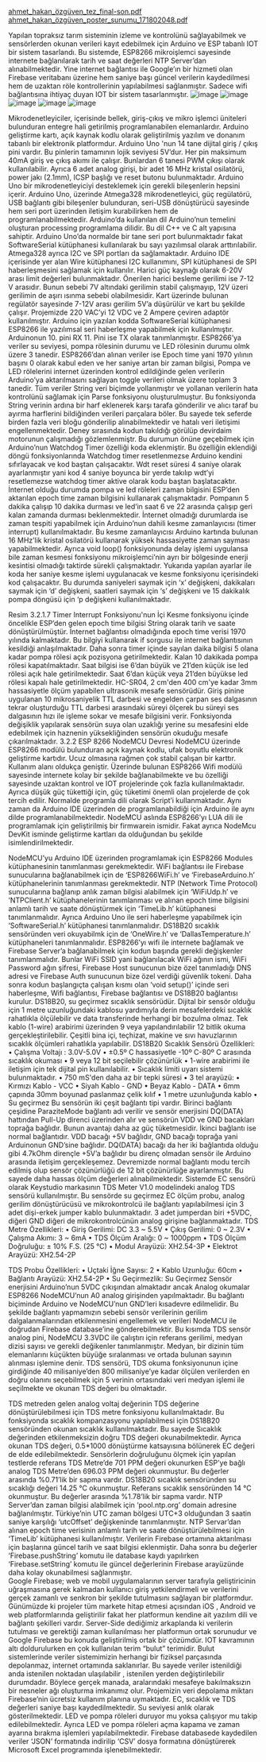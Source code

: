 [ahmet_hakan_özgüven_tez_final-son.pdf](https://github.com/ahmethakann/hydroponic-system-arduno-nodemcu/files/13364686/ahmet_hakan_ozguven_tez_final-son.pdf)
[ahmet_hakan_özgüven_poster_sunumu_171802048.pdf](https://github.com/ahmethakann/hydroponic-system-arduno-nodemcu/files/13364687/ahmet_hakan_ozguven_poster_sunumu_171802048.pdf)


Yapılan topraksız tarım sisteminin izleme ve kontrolünü sağlayabilmek ve sensörlerden okunan verileri kayıt edebilmek için Arduino ve ESP tabanlı IOT bir sistem tasarlandı. Bu sistemde, ESP8266 mikroişlemci sayesinde internete bağlanılarak tarih ve saat değerleri NTP Server’dan alınabilmektedir. Yine internet bağlantısı ile Google’ın bir hizmeti olan Firebase veritabanı üzerine hem saniye başı güncel verilerin kaydedilmesi hem de uzaktan röle kontrollerinin yapılabilmesi sağlanmıştır. Sadece wifi bağlantısına ihtiyaç duyan IOT bir sistem tasarlanmıştır.
![image](https://github.com/ahmethakann/hydroponic-system-arduno-nodemcu/assets/66576626/a2eda9c9-9804-44e2-9b42-f84c03d82839)
![image](https://github.com/ahmethakann/hydroponic-system-arduno-nodemcu/assets/66576626/af246989-b24e-4495-9988-968c1c9a8eea)
![image](https://github.com/ahmethakann/hydroponic-system-arduno-nodemcu/assets/66576626/d8fe57b9-19eb-480f-8ac4-945315103ebf)
![image](https://github.com/ahmethakann/hydroponic-system-arduno-nodemcu/assets/66576626/6e6ab732-023a-4737-b8b9-59aef6ee8a65)
![image](https://github.com/ahmethakann/hydroponic-system-arduno-nodemcu/assets/66576626/a7c8e543-8b35-42bf-b0e2-a2e33c3bb185)

Mikrodenetleyiciler, içerisinde bellek, giriş-çıkış ve mikro işlemci üniteleri bulunduran entegre hali getirilmiş programlanabilen elemanlardır. Arduino geliştirme kartı, açık kaynak kodlu olarak geliştirilmiş yazılım ve donanım tabanlı bir elektronik platformdur. Arduino Uno 'nun 14 tane dijital giriş / çıkış pini vardır. Bu pinlerin tamamının lojik seviyesi 5V’dur. Her pin maksimum 40mA giriş ve çıkış akımı ile çalışır. Bunlardan 6 tanesi PWM çıkışı olarak kullanılabilir. Ayrıca 6 adet analog girişi, bir adet 16 MHz kristal osilatörü, power jakı (2.1mm), ICSP başlığı ve reset butonu bulunmaktadır. Arduino Uno bir mikrodenetleyiciyi desteklemek için gerekli bileşenlerin hepsini içerir.  Arduino Uno, üzerinde Atmega328 mikrodenetleyici, güç regülatörü, USB bağlantı gibi bileşenler bulunduran, seri-USB dönüştürücü sayesinde hem seri port üzerinden iletişim kurabilirken hem de programlanabilmektedir. Arduino’da kullanılan dil Arduino’nun temelini oluşturan processing programlama dilidir. Bu dil C++ ve C alt yapısına sahiptir. 
Arduino Uno’da normalde bir tane seri port bulunmaktadır fakat SoftwareSerial kütüphanesi kullanılarak bu sayı yazılımsal olarak arttırılabilir. Atmega328 ayrıca I2C ve SPI portları da sağlamaktadır. Arduino IDE içerisinde yer alan Wire kütüphanesi I2C kullanımını, SPI kütüphanesi de SPI haberleşmesini sağlamak için kullanılır.
Harici güç kaynağı olarak 6-20V arası limit değerleri bulunmaktadır. Önerilen harici besleme gerilimi ise 7-12 V arasıdır. Bunun sebebi 7V altındaki gerilimin stabil çalışmayıp, 12V üzeri gerilimin de aşırı ısınma sebebi olabilmesidir. Kart üzerinde bulunan regülatör sayesinde 7-12V arası gerilim 5V’a düşürülür ve kart bu şekilde çalışır. Projemizde 220 VAC’yi 12 VDC ve 2 Ampere çeviren adaptör kullanılmıştır.
Arduino için yazılan kodda SoftwareSerial kütüphanesi ESP8266 ile yazılımsal seri haberleşme yapabilmek için kullanılmıştır. Arduinonun 10. pini RX 11. Pini ise TX olarak tanımlanmıştır. 
ESP8266’ya veriler su seviyesi, pompa rölesinin durumu ve LED rölesinin durumu olmk üzere 3 tanedir. ESP8266’dan alınan veriler ise Epoch time yani 1970 yılının başını 0 olarak kabul eden ve her saniye artan bir zaman bilgisi, Pompa ve LED rölelerini internet üzerinden kontrol edildiğinde gelen verilerin Arduino’ya aktarılmasını sağlayan toggle verileri olmak üzere toplam 3 tanedir. 
Tüm veriler String veri biçimde yollanmıştır ve yollanan verilerin hata kontrolünü sağlamak için Parse fonksiyonu oluşturulmuştur. Bu fonksiyonda String verinin ardına bir harf eklenerek karşı tarafa gönderilir ve alıcı taraf bu ayırma harflerini bildiğinden verileri parçalara böler. Bu sayede tek seferde birden fazla veri bloğu gönderilip alınabilmektedir ve hatalı veri iletişimi engellenmektedir.
Deney sırasında kodun takıldığı görülüp devirdaim motorunun çalışmadığı gözlemlenmiştr. Bu durumun önüne geçebilmek için Arduino’nun Watchdog Timer özelliği koda eklenmiştir. Bu özelliğin eklendiği döngü fonksiyonlarında Watchdog timer resetlenmezse Arduino kendini sıfırlayacak ve kod baştan çalışacaktır. Wdt reset süresi 4 saniye olarak ayarlanmıştır yani kod 4 saniye boyunca bir yerde takılıp wdt’yi resetlemezse watchdog timer aktive olarak kodu baştan başlatacaktır.
İnternet olduğu durumda pompa ve led röleleri zaman bilgisini ESP’den aktarılan epoch time zaman bilgisini kullanarak çalışmaktadır. Pompanın 5 dakika çalışıp 10 dakika durması ve led’in saat 6 ve 22 arasında çalışıp geri kalan zamanda durması beklenmektedir.
İnternet olmadığı durumlarda ise zaman tespiti yapabilmek için Arduino’nun dahili kesme zamanlayıcısı (timer interrupt) kullanılmaktadır. Bu kesme zamanlayıcısı Arduino kartında bulunan 16 MHz’lik kristal osilatörü kullanarak yüksek hassasiyette zaman sayması yapabilmektedir. Ayrıca void loop() fonksiyonunda delay işlemi uygulansa bile zaman kesmesi fonksiyonu mikroişlemci’nin ayrı bir bölgesinde enerji kesintisi olmadığı taktirde sürekli çalışmaktadır. 
Yukarıda yapılan ayarlar ile koda her saniye kesme işlemi uygulanacak ve kesme fonksiyonu içerisindeki kod çalışacaktır. Bu durumda saniyeleri saymak için ‘x’ değişkeni, dakikaları saymak için ‘d’ değişkeni, saatleri saymak için ‘s’ değişkeni ve 15 dakikalık pompa döngüsü için ‘p değişkeni kullanılmaktadır.
 
Resim 3.2.1.7 Timer Interrupt Fonksiyonu'nun İçi
Kesme fonksiyonu içinde öncelikle ESP’den gelen epoch time bilgisi String olarak tarih ve saate dönüştürülmüştür. İnternet bağlantısı olmadığında epoch time verisi 1970 yılında kalmaktadır. Bu bilgiyi kullanarak if sorgusu ile internet bağlantısının kesildiği anlaşılmaktadır. Daha sonra timer içinde sayılan daika bilgisi 5 olana kadar pompa rölesi açık pozisyona getirilmektedir. Kalan 10 dakikada pompa rölesi kapatılmaktadır. Saat bilgisi ise 6’dan büyük ve 21’den küçük ise led rölesi açık hale getirilmektedir. Saat 6’dan küçük veya 21’den büyükse led rölesi kapalı hale getirilmektedir.
HC-SR04, 2 cm'den 400 cm'ye kadar 3mm hassasiyetle ölçüm yapabilen ultrasonik mesafe sensörüdür. Giriş pinine uygulanan 10 mikrosaniyelik TTL darbesi ve engelden çarpan ses dalgasının tekrar oluşturduğu TTL darbesi arasındaki süreyi ölçerek bu süreyi ses dalgasının hızı ile işleme sokar ve mesafe bilgisini verir. Fonksiyonda değişiklik yapılarak sensörün suya olan uzaklığı yerine su mesafesini elde edebilmek için haznenin yüksekliğinden sensörün okuduğu mesafe çıkarılmaktadır.
3.2.2	ESP 8266 NodeMCU Devresi
NodeMCU üzerinde ESP8266 modülü bulunduran açık kaynak kodlu, ufak boyutlu elektronik geliştirme kartıdır. Ucuz olmasına rağmen çok stabil çalışan bir karttır.  Kullanım alanı oldukça geniştir. Üzerinde bulunan ESP8266 Wifi modülü sayesinde internete kolay bir şekilde bağlanabilmekte ve bu özelliği sayesinde uzaktan kontrol ve IOT projelerinde çok fazla kullanılmaktadır. Ayrıca düşük güç tükettiği için, güç tüketimi önemli olan projelerde de çok tercih edilir. Normalde programla dili olarak Script’i kullanmaktadır. Aynı zaman da Arduino IDE üzerinden de programlanabildiği için Arduino ile aynı dilde programlanabilmektedir. NodeMCU aslında ESP8266’yı LUA dili ile programlamak için geliştirilmiş bir firmwarein ismidir. Fakat ayrıca NodeMcu DevKit isminde geliştirme kartları da olduğundan bu şekilde isimlendirilmektedir.

NodeMCU’yu Arduino IDE üzerinden programlamak için ESP8266 Modules kütüphanesinin tanımlanması gerekmektedir. WiFi bağlantısı ile Firebase sunucularına bağlanabilmek için de ‘ESP8266WiFi.h’ ve ‘FirebaseArduino.h’ kütüphanelerinin tanımlanması gerekmektedir. NTP (Network Time Protocol) sunucularına bağlanıp anlık zaman bilgisi alabilmek için ‘WiFiUdp.h’ ve ‘NTPClient.h’ kütüphanelerinin tanımlanması ve alınan epoch time bilgisini anlamlı tarih ve saate dönüştürmek için ‘TimeLib.h’ kütüphanesi tanımlanmalıdır. Ayrıca Arduino Uno ile seri haberleşme yapabilmek için ‘SoftwareSerial.h’ kütüphanesi tanımlanmalıdır. DS18B20 sıcaklık sensöründen veri okuyabilmk için de ‘OneWire.h’ ve ‘DallasTemperature.h’ kütüphaneleri tanımlanmalıdır.
ESP8266’yı wifi ile internete bağlamak ve Firebase Server’a bağlanabilmek için kodun başında gerekli değişkenler tanımlanmalıdır. Bunlar WiFi SSID yani bağlanılacak WiFi ağının ismi, WiFi Password ağın şifresi, Firebase Host sunucunun bize özel tanımladığı DNS adresi ve Firebase Auth sunucunun bize özel verdiği güvenlik tokeni.
Daha sonra kodun başlangıçta çalışan kısmı olan ‘void setup()’ içinde seri haberleşme, Wifi bağlantısı, Firebase bağlantısı ve DS18B20 bağlantısı kurulur.
DS18B20, su geçirmez sıcaklık sensörüdür. Dijital bir sensör olduğu için 1 metre uzunluğundaki kablosu yardımıyla derin mesafelerdeki sıcaklık rahatlıkla ölçülebilir ve data transferinde herhangi bir bozulma olmaz. Tek kablo (1-wire) arabirimi üzerinden 9 veya yapılandırılabilir 12 bitlik okuma gerçekleştirilebilir. Çeşitli bina içi, teçhizat, makine ve sıvı havuzlarının sıcaklık ölçümleri rahatlıkla yapılabilir. 
DS18B20 Sıcaklık Sensörü Özellikleri:
•	Çalışma Voltajı :  3.0V-5.0V
•	±0.5º C hassasiyetle -10º C-80º C arasında sıcaklık okuması
•	9 veya 12 bit seçilebilir çözünürlük
•	1-wire arabirimi ile iletişim için tek dijital pin kullanılabilir.
•	Sıcaklık limiti uyarı sistemi bulunmaktadır.
•	750 mS'den daha az bir tepki süresi
•	3 tel arayüzü:
•	Kırmızı Kablo  - VCC
•	Siyah Kablo  - GND
•	Beyaz Kablo  - DATA
•	6mm çapında 30mm boyunad paslanmaz çelik kılıf
•	1 metre uzunluğunda kablo
•	Su geçirmez
Bu sensörün iki çeşit bağlantı tipi vardır. Birinci bağlantı çeşidine ParaziteMode bağlantı adı verilir ve sensör enerjisini DQ(DATA) hattından Pull-Up direnci üzerinden alır ve sensörün VDD ve GND bacakları toprağa bağlıdır. Bunun avantajı daha az güç tüketmesidir.
İkinci bağlantı ise normal bağlantıdır. VDD bacağı +5V bağlıdır, GND bacağı toprağa yani Arduinonun GND’sine bağlıdır. DQ(DATA) bacağı da her iki bağlantıda olduğu gibi 4.7kOhm dirençle +5V’a bağlıdır bu direnç olmadan sensör ile Arduino arasında iletişim gerçekleşemez.
Devremizde normal bağlantı modu tercih edilmiş olup sensör çözünürlüğü de 12 bit çözünürlüğe ayarlanmıştır. Bu sayede daha hassas ölçüm değerleri alınabilmektedir.
Sistemde EC sensörü olarak Keystudio markasının TDS Meter V1.0 modelindeki analog TDS sensörü kullanılmıştır. Bu sensörde su geçirmez EC ölçüm probu, analog gerilim dönüştürücüsü ve mikrokontrolcü ile bağlantı yapılabilmesi için 3 adet dişi-erkek jumper kablo bulunmaktadır. 3 adet jumperdan biri +5VDC, diğeri GND diğeri de mikrokontrolcünün analog girişine bağlanmaktadır.
TDS Metre Özellikleri:
•	Giriş Gerilimi: DC 3.3 ~ 5.5V
•	Çıkış Gerilimi: 0 ~ 2.3V
•	Çalışma Akımı: 3 ~ 6mA
•	TDS Ölçüm Aralığı: 0 ~ 1000ppm
•	TDS Ölçüm Doğruluğu: ± 10% F.S. (25 ℃)
•	Modul Arayüzü: XH2.54-3P
•	Elektrot Arayüzü: XH2.54-2P

TDS Probu Özellikleri:
•	Uçtaki İğne Sayısı: 2
•	Kablo Uzunluğu: 60cm
•	Bağlantı Arayüzü: XH2.54-2P
•	Su Geçirmezlik: Su Geçirmez
Sensör enerjisini Arduino’nun 5VDC çıkışından almaktadır ancak Analog okumalar ESP8266 NodeMCU’nun A0 analog girişinden yapılmaktadır. Bu bağlantı biçiminde Arduino ve NodeMCU’nun GND’leri kısadevre edilmelidir. Bu şekilde bağlantı yapmamızın sebebi sensör verilerinin gerilim dalgalanmalarından etkilenmesini engellemek ve verileri NodeMCU ile doğrudan Firebase database’ine gönderebilmektir.
Bu kısımda TDS sensör analog pini, NodeMCU 3.3VDC ile çalıştırı için referans gerilimi, medyan dizisi sayısı ve gerekli değikenler tanımlanmıştır.
Medyan, bir dizinin tüm elemanlarını küçükten büyüğe sıralanması ve ortada bulunan sayının alınması işlemine denir. TDS sensörü, TDS okuma fonksiyonunun içine girdiğinde 40 milisaniye’den 800 milisaniye’ye kadar ölçülen verilerden en doğru 
olanını seçebilmek için 5 verinin ortasındaki veri medyan işlemi ile seçilmekte ve okunan TDS değeri bu olmaktadır.









TDS metreden gelen analog voltaj değerinin TDS değerine dönüştürülebilmesi için TDS metre fonksiyonu kullanılmaktadır. Bu fonksiyonda sıcaklık kompanzasyonu yapılabilmesi için DS18B20 sensöründen okunan sıcaklık kullanılmaktadır. Bu sayede
Sıcaklık değerinden etkilenmeksizin doğru TDS değeri okunabilmektedir. Ayrıca okunan TDS değeri, 0.5*1000 dönüştürme katsayısına bölünerek EC değeri de elde edilebilmektedir.
Sensörlerin doğruluğunu ölçmek için yapılan testlerde referans TDS Metre’de 701 PPM değeri okunurken ESP’ye bağlı analog TDS Metre’den 696.03 PPM değeri okunmuştur. Bu değerler arasında %0.71’lik bir sapma vardır. 
DS18B20 sıcaklık sensöründen su sıcaklığı değeri 14.25 °C okunmuştur. Referans sıcaklık sensöründen 14 °C okunmuştur. Bu değerler arasında %1.78’lik bir sapma vardır.
NTP Server’dan zaman bilgisi alabilmek için ‘pool.ntp.org’ domain adresine bağlanılmıştır. Türkiye’nin UTC zaman bölgesi UTC+3 olduğundan 3 saatin saniye karşılığı ‘utcOffset’ değişkeninde tanımlanmıştır.
NTP Servar’dan alınan epoch time verisinin anlamlı tarih ve saate dönüştürülebilmesi için ‘TimeLib’ kütüphanesi kullanılmıştır.
Verilerin Firebase ortamına aktarılması için başlarına güncel tarih ve saat bilgisi eklenmiştir. Daha sonra bu değerler ‘Firebase.pushString’ komutu ile database kaydı yapılırken ‘Firebase.setString’ komutu ile güncel değerlerinin Firebase arayüzünde 
daha kolay okunabilmesi sağlanmıştır.  
Google Firebase; web ve mobil uygulamalarının server tarafıyla geliştiricinin uğraşmasına gerek kalmadan kullanıcı giriş yetkilendirmeli ve verilerini gerçek zamanlı ve senkron bir şekilde tutulmasını sağlayan bir platformdur. Günümüzde ki projeler tüm markete hitap etmesi açısından iOS , Android ve web platformlarında geliştirilir fakat her platformun kendine ait yazılım dili ve bağlantı şekilleri vardır. Server-Side dediğimiz arkaplanda ki verilerin tutulması ve gerektiği zaman  kullanılması her platformun ortak sorunudur ve Google Firebase bu konuda geliştirilmiş ortak bir çözümdür. IOT kavramının altı doldurulurken en çok kullanılan terim  “bulut” terimidir. Bulut sistemlerinde veriler sistemimizin herhangi bir fiziksel parçasında depolanmaz, internet ortamında saklanırlar. Bu sayede veriler istenildiği anda istenilen noktadan ulaşılabilir , istenilen yerden değiştirilebilir durumdadır. Böylece gerçek manada, aralarındaki mesafeye bakılmaksızın bir nesneler ağı oluşturma imkanımız olur. Projemizin veri depolama miktarı Firebase’nin ücretsiz kullanım planına uymaktadır.
EC, sıcaklık ve TDS değerleri saniye başı kaydedilmektedir. Su seviyesi anlık olarak gösterilmektedir. LED ve pompa röleleri duruyor mu yoksa çalışıyor mu takip edilebilmektedir. Ayrıca LED ve pompa röleleri açma kapama ve zaman ayarına bırakma işlemleri yapılabilmektedir.
Firebase databasede kaydedilen veriler ‘JSON’ formatında indirilip ‘CSV’ dosya formatına dönüştürerek Microsoft Excel programında işlenebilmektedir.
